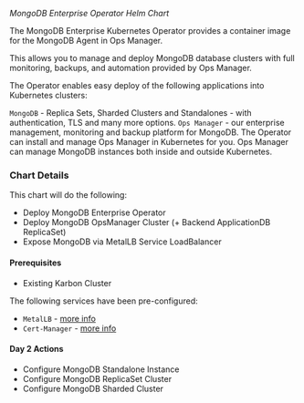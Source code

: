 *MongoDB Enterprise Operator Helm Chart*

The MongoDB Enterprise Kubernetes Operator provides a container image for the MongoDB Agent in Ops Manager. 

This allows you to manage and deploy MongoDB database clusters with full monitoring, backups, and automation provided by Ops Manager.

The Operator enables easy deploy of the following applications into Kubernetes clusters:

`MongoDB` - Replica Sets, Sharded Clusters and Standalones - with authentication, TLS and many more options.
`Ops Manager` - our enterprise management, monitoring and backup platform for MongoDB. The Operator can install and manage Ops Manager in Kubernetes for you. Ops Manager can manage MongoDB instances both inside and outside Kubernetes.

### Chart Details

This chart will do the following:

- Deploy MongoDB Enterprise Operator
- Deploy MongoDB OpsManager Cluster (+ Backend ApplicationDB ReplicaSet)
- Expose MongoDB via MetalLB Service LoadBalancer

#### Prerequisites

- Existing Karbon Cluster

The following services have been pre-configured:

- `MetalLB` - [more info](https://metallb.universe.tf/)
- `Cert-Manager` - [more info](https://cert-manager.io/docs/installation/kubernetes/)

#### Day 2 Actions

- Configure MongoDB Standalone Instance
- Configure MongoDB ReplicaSet Cluster
- Configure MongoDB Sharded Cluster
